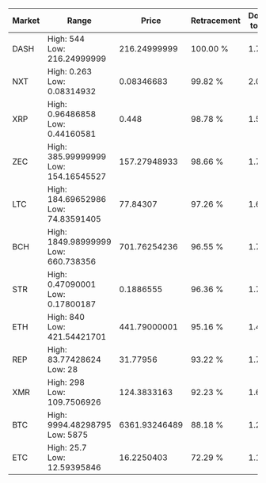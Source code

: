 | Market | Range | Price| Retracement | Doubles to 50% |
| --- | --- | --- | --- | --- |
| DASH | High: 544<br />Low: 216.24999999 | 216.24999999 | 100.00 % | 1.76 |
| NXT | High: 0.263<br />Low: 0.08314932 | 0.08346683 | 99.82 % | 2.07 |
| XRP | High: 0.96486858<br />Low: 0.44160581 | 0.448 | 98.78 % | 1.57 |
| ZEC | High: 385.99999999<br />Low: 154.16545527 | 157.27948933 | 98.66 % | 1.72 |
| LTC | High: 184.69652986<br />Low: 74.83591405 | 77.84307 | 97.26 % | 1.67 |
| BCH | High: 1849.98999999<br />Low: 660.738356 | 701.76254236 | 96.55 % | 1.79 |
| STR | High: 0.47090001<br />Low: 0.17800187 | 0.1886555 | 96.36 % | 1.72 |
| ETH | High: 840<br />Low: 421.54421701 | 441.79000001 | 95.16 % | 1.43 |
| REP | High: 83.77428624<br />Low: 28 | 31.77956 | 93.22 % | 1.76 |
| XMR | High: 298<br />Low: 109.7506926 | 124.3833163 | 92.23 % | 1.64 |
| BTC | High: 9994.48298795<br />Low: 5875 | 6361.93246489 | 88.18 % | 1.25 |
| ETC | High: 25.7<br />Low: 12.59395846 | 16.2250403 | 72.29 % | 1.18 |
